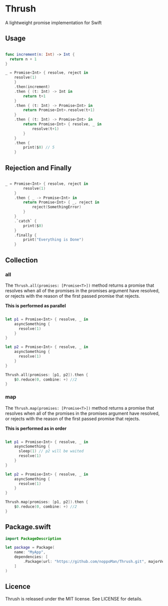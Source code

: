 # Thrush
A lightweight promise implementation for Swift


## Usage

```swift

func increment(n: Int) -> Int {
  return n + 1
}

_ = Promise<Int> { resolve, reject in
    resolve(1)
    }
    .then(increment)
    .then { (t: Int) -> Int in
        return t+1
    }
    .then { (t: Int) -> Promise<Int> in
        return Promise<Int>.resolve(t+1)
    }
    .then { (t: Int) -> Promise<Int> in
        return Promise<Int> { resolve, _ in
            resolve(t+1)
        }
    }
    .then {
        print($0) // 5
    }
```

## Rejection and Finally

```swift

_ = Promise<Int> { resolve, reject in
        resolve(1)
    }
    .then { _ -> Promise<Int> in
        return Promise<Int> { _, reject in
            reject(SomethingError)
        }
    }
    .`catch` {
        print($0)
    }
    .finally {
        print("Everything is Done")
    }
```


## Collection

### all

The `Thrush.all(promises: [Promise<T>])` method returns a promise that resolves when all of the promises in the promises argument have resolved, or rejects with the reason of the first passed promise that rejects.

**This is performed as parallel**

```swift

let p1 = Promise<Int> { resolve, _ in
    asyncSomething {
      resolve(1)
    }
}

let p2 = Promise<Int> { resolve, _ in
    asyncSomething {
      resolve(1)
    }
}

Thrush.all(promises: [p1, p2]).then {
    $0.reduce(0, combine: +) //2
}
```


### map

The `Thrush.map(promises: [Promise<T>])` method returns a promise that resolves when all of the promises in the promises argument have resolved, or rejects with the reason of the first passed promise that rejects.

**This is performed as in order**

```swift

let p1 = Promise<Int> { resolve, _ in
    asyncSomething {
      sleep(1) // p2 will be waited
      resolve(1)
    }
}

let p2 = Promise<Int> { resolve, _ in
    asyncSomething {
      resolve(1)
    }
}

Thrush.map(promises: [p1, p2]).then {
    $0.reduce(0, combine: +) //2
}
```


## Package.swift

```swift
import PackageDescription

let package = Package(
    name: "MyApp",
    dependencies: [
        .Package(url: "https://github.com/noppoMan/Thrush.git", majorVersion: 0, minor: 1),
    ]
)
```


## Licence

Thrush is released under the MIT license. See LICENSE for details.
